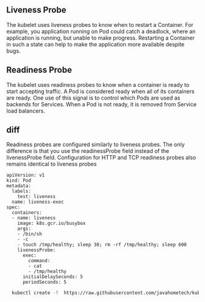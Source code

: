 ## Liveness Probe

The kubelet uses liveness probes to know when to restart a Container. For example, you application running on Pod could catch a deadlock, where an application is running, but unable to make progress. Restarting a Container in such a state can help to make the application more available despite bugs.

## Readiness Probe

The kubelet uses readiness probes to know when a container is ready to start accepting traffic. A Pod is considered ready when all of its containers are ready. One use of this signal is to control which Pods are used as backends for Services. When a Pod is not ready, it is removed from Service load balancers.

## diff

Readiness probes are configured similarly to liveness probes. The only difference is that you use the readinessProbe field instead of the livenessProbe field. 
Configuration for HTTP and TCP readiness probes also remains identical to liveness probes

```
apiVersion: v1
kind: Pod
metadata:
  labels:
    test: liveness
  name: liveness-exec
spec:
  containers:
  - name: liveness
    image: k8s.gcr.io/busybox
    args:
    - /bin/sh
    - -c
    - touch /tmp/healthy; sleep 30; rm -rf /tmp/healthy; sleep 600
    livenessProbe:
      exec:
        command:
        - cat
        - /tmp/healthy
      initialDelaySeconds: 5
      periodSeconds: 5

```
	  

```sh
  kubectl create -f  https://raw.githubusercontent.com/javahometech/kubernetes/master/liveness-readyness/liveness-probe.yml
```
